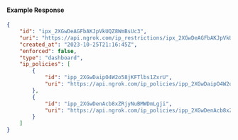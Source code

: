 <!-- Code generated for API Clients. DO NOT EDIT. -->

#### Example Response

```json
{
	"id": "ipx_2XGwDeAGFbAKJpVkUQZ8WmBsUc3",
	"uri": "https://api.ngrok.com/ip_restrictions/ipx_2XGwDeAGFbAKJpVkUQZ8WmBsUc3",
	"created_at": "2023-10-25T21:16:45Z",
	"enforced": false,
	"type": "dashboard",
	"ip_policies": [
		{
			"id": "ipp_2XGwDaipO4W2o58jKFTlbs1ZxrU",
			"uri": "https://api.ngrok.com/ip_policies/ipp_2XGwDaipO4W2o58jKFTlbs1ZxrU"
		},
		{
			"id": "ipp_2XGwDenAcb8xZRjyNuBMWDmLgji",
			"uri": "https://api.ngrok.com/ip_policies/ipp_2XGwDenAcb8xZRjyNuBMWDmLgji"
		}
	]
}
```
